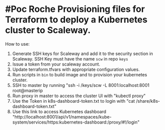 #Poc Roche
Provisioning files for Terraform to deploy a Kubernetes cluster to Scaleway.
=====

How to use:

1. Generate SSH keys for Scaleway and add it to the security section in Scaleway.
 SSH Key must have the name ``scw`` in repo ``keys``
2. Issue a token from your scaleway account.
3. Update terraform.tfvars with appropriate configuration values.
4. Run scripts in ``bin`` to build image and to provision your kubernetes cluster.
5. SSH to master by running "ssh -i /keys/scw -L 8001:localhost:8001 root@masterip
6. Run proxy in master to access the cluster UI with "kubectl proxy"
7. Use the Token in k8s-dashboard-token.txt to login with "cat /share/k8s-dashboard-token.txt"
8. Use this link to access Kubernetes dashboard "http://localhost:8001/api/v1/namespaces/kube-system/services/https:kubernetes-dashboard:/proxy/#!/login"

